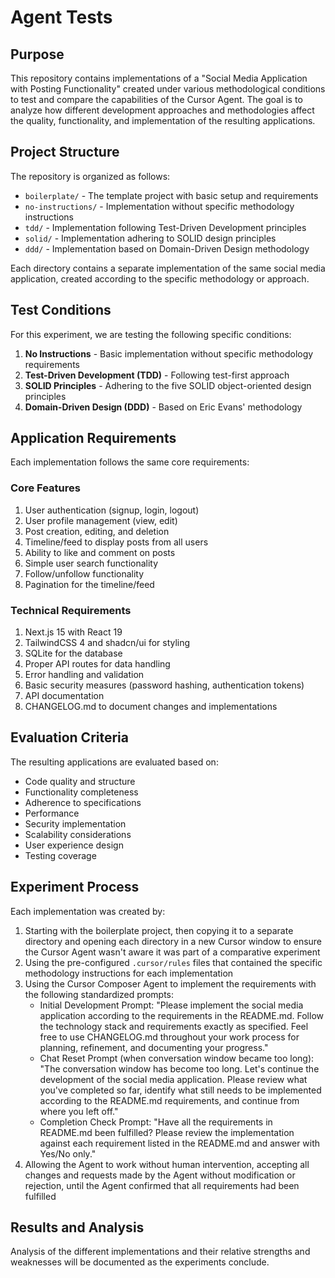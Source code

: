 # Agent Tests

## Purpose

This repository contains implementations of a "Social Media Application with Posting Functionality" created under various methodological conditions to test and compare the capabilities of the Cursor Agent. The goal is to analyze how different development approaches and methodologies affect the quality, functionality, and implementation of the resulting applications.

## Project Structure

The repository is organized as follows:

- `boilerplate/` - The template project with basic setup and requirements
- `no-instructions/` - Implementation without specific methodology instructions
- `tdd/` - Implementation following Test-Driven Development principles
- `solid/` - Implementation adhering to SOLID design principles
- `ddd/` - Implementation based on Domain-Driven Design methodology

Each directory contains a separate implementation of the same social media application, created according to the specific methodology or approach.

## Test Conditions

For this experiment, we are testing the following specific conditions:
1. **No Instructions** - Basic implementation without specific methodology requirements
2. **Test-Driven Development (TDD)** - Following test-first approach
3. **SOLID Principles** - Adhering to the five SOLID object-oriented design principles
4. **Domain-Driven Design (DDD)** - Based on Eric Evans' methodology

## Application Requirements

Each implementation follows the same core requirements:

### Core Features
1. User authentication (signup, login, logout)
2. User profile management (view, edit)
3. Post creation, editing, and deletion
4. Timeline/feed to display posts from all users
5. Ability to like and comment on posts
6. Simple user search functionality
7. Follow/unfollow functionality
8. Pagination for the timeline/feed

### Technical Requirements
1. Next.js 15 with React 19
2. TailwindCSS 4 and shadcn/ui for styling
3. SQLite for the database
4. Proper API routes for data handling
5. Error handling and validation
6. Basic security measures (password hashing, authentication tokens)
7. API documentation
8. CHANGELOG.md to document changes and implementations

## Evaluation Criteria

The resulting applications are evaluated based on:
- Code quality and structure
- Functionality completeness
- Adherence to specifications
- Performance
- Security implementation
- Scalability considerations
- User experience design
- Testing coverage

## Experiment Process

Each implementation was created by:
1. Starting with the boilerplate project, then copying it to a separate directory and opening each directory in a new Cursor window to ensure the Cursor Agent wasn't aware it was part of a comparative experiment
2. Using the pre-configured `.cursor/rules` files that contained the specific methodology instructions for each implementation
3. Using the Cursor Composer Agent to implement the requirements with the following standardized prompts:
   - Initial Development Prompt: "Please implement the social media application according to the requirements in the README.md. Follow the technology stack and requirements exactly as specified. Feel free to use CHANGELOG.md throughout your work process for planning, refinement, and documenting your progress."
   - Chat Reset Prompt (when conversation window became too long): "The conversation window has become too long. Let's continue the development of the social media application. Please review what you've completed so far, identify what still needs to be implemented according to the README.md requirements, and continue from where you left off."
   - Completion Check Prompt: "Have all the requirements in README.md been fulfilled? Please review the implementation against each requirement listed in the README.md and answer with Yes/No only."
4. Allowing the Agent to work without human intervention, accepting all changes and requests made by the Agent without modification or rejection, until the Agent confirmed that all requirements had been fulfilled

## Results and Analysis

Analysis of the different implementations and their relative strengths and weaknesses will be documented as the experiments conclude.
